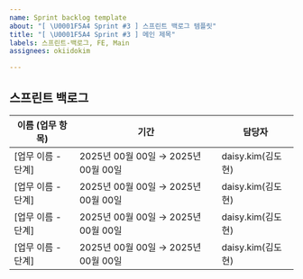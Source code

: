 ```yaml
---
name: Sprint backlog template
about: "[ \U0001F5A4 Sprint #3 ] 스프린트 백로그 템플릿"
title: "[ \U0001F5A4 Sprint #3 ] 메인 제목"
labels: 스프린트-백로그, FE, Main
assignees: okiidokim

---
```


## 스프린트 백로그

| 이름 (업무 항목)                     | 기간                               | 담당자 |
|--------------------------------------|------------------------------------|--------|
| [업무 이름 - 단계]                   | 2025년 00월 00일 → 2025년 00월 00일 | daisy.kim(김도현) |
| [업무 이름 - 단계]                   | 2025년 00월 00일 → 2025년 00월 00일 | daisy.kim(김도현) |
| [업무 이름 - 단계]                   | 2025년 00월 00일 → 2025년 00월 00일 | daisy.kim(김도현) |
| [업무 이름 - 단계]                   | 2025년 00월 00일 → 2025년 00월 00일 | daisy.kim(김도현) |
